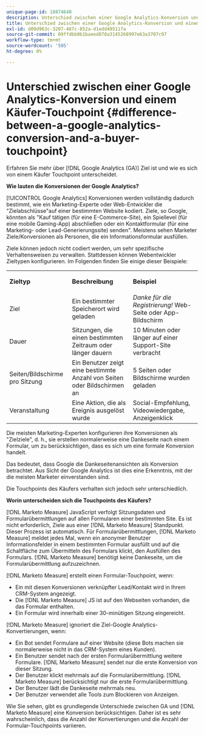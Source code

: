 ```yaml
---
unique-page-id: 18874648
description: Unterschied zwischen einer Google Analytics-Konversion und einem Käufer-Touchpoint - [!DNL Marketo Measure] - Produktdokumentation
title: Unterschied zwischen einer Google Analytics-Konversion und einem Käufer-Touchpoint
exl-id: d09d963c-3207-467c-852a-d1edd49511fa
source-git-commit: 09ffdbb0b1baeed870a3145268997e63a3707c97
workflow-type: tm+mt
source-wordcount: '505'
ht-degree: 0%

---
```


# Unterschied zwischen einer Google Analytics-Konversion und einem Käufer-Touchpoint {#difference-between-a-google-analytics-conversion-and-a-buyer-touchpoint}

Erfahren Sie mehr über [!DNL Google Analytics (GA)] Ziel ist und wie es sich von einem Käufer Touchpoint unterscheidet.

**Wie lauten die Konversionen der Google Analytics?**

[!UICONTROL Google Analytics] Konversionen werden vollständig dadurch bestimmt, wie ein Marketing-Experte oder Web-Entwickler die &quot;Zielabschlüsse&quot;auf einer bestimmten Website kodiert. Ziele, so Google, könnten als &quot;Kauf tätigen (für eine E-Commerce-Site), ein Spiellevel (für eine mobile Gaming-App) abschließen oder ein Kontaktformular (für eine Marketing- oder Lead-Generierungssite) senden&quot;. Meistens sehen Marketer Ziele/Konversionen als Personen, die ein Informationsformular ausfüllen.

Ziele können jedoch nicht codiert werden, um sehr spezifische Verhaltensweisen zu verwalten. Stattdessen können Webentwickler Zieltypen konfigurieren. Im Folgenden finden Sie einige dieser Beispiele:

<table> 
 <colgroup> 
  <col> 
  <col> 
  <col> 
 </colgroup> 
 <tbody> 
  <tr> 
   <td><strong>Zieltyp</strong></td> 
   <td><p><strong>Beschreibung</strong></p></td> 
   <td><strong>Beispiel</strong></td> 
  </tr> 
  <tr> 
   <td><p>Ziel</p></td> 
   <td>Ein bestimmter Speicherort wird geladen</td> 
   <td><em>Danke für die Registrierung!</em> Web-Seite oder App-Bildschirm</td> 
  </tr> 
  <tr> 
   <td>Dauer</td> 
   <td>Sitzungen, die einen bestimmten Zeitraum oder länger dauern</td> 
   <td>10 Minuten oder länger auf einer Support-Site verbracht</td> 
  </tr> 
  <tr> 
   <td>Seiten/Bildschirme pro Sitzung</td> 
   <td>Ein Benutzer zeigt eine bestimmte Anzahl von Seiten oder Bildschirmen an</td> 
   <td>5 Seiten oder Bildschirme wurden geladen</td> 
  </tr> 
  <tr> 
   <td>Veranstaltung</td> 
   <td>Eine Aktion, die als Ereignis ausgelöst wurde</td> 
   <td>Social-Empfehlung, Videowiedergabe, Anzeigenklick</td> 
  </tr> 
 </tbody> 
</table>

Die meisten Marketing-Experten konfigurieren ihre Konversionen als &quot;Zielziele&quot;, d. h., sie erstellen normalerweise eine Dankeseite nach einem Formular, um zu berücksichtigen, dass es sich um eine formale Konversion handelt.

Das bedeutet, dass Google die Dankeseitenansichten als Konversion betrachtet. Aus Sicht der Google Analytics ist dies eine Erkenntnis, mit der die meisten Marketer einverstanden sind.

Die Touchpoints des Käufers verhalten sich jedoch sehr unterschiedlich.

**Worin unterscheiden sich die Touchpoints des Käufers?**

[!DNL Marketo Measure] JavaScript verfolgt Sitzungsdaten und Formularübermittlungen auf allen Formularen einer bestimmten Site. Es ist nicht erforderlich, Ziele aus einer [!DNL Marketo Measure] Standpunkt. Dieser Prozess ist automatisch. Für Formularübermittlungen, [!DNL Marketo Measure] meldet jedes Mal, wenn ein anonymer Benutzer Informationsfelder in einem bestimmten Formular ausfüllt und auf die Schaltfläche zum Übermitteln des Formulars klickt, den Ausfüllen des Formulars. [!DNL Marketo Measure] benötigt keine Dankeseite, um die Formularübermittlung aufzuzeichnen.

[!DNL Marketo Measure] erstellt einen Formular-Touchpoint, wenn:

* Ein mit diesen Konversionen verknüpfter Lead/Kontakt wird in Ihrem CRM-System angezeigt.
* Die [!DNL Marketo Measure] JS ist auf den Webseiten vorhanden, die das Formular enthalten.
* Ein Formular wird innerhalb einer 30-minütigen Sitzung eingereicht.

[!DNL Marketo Measure] ignoriert die Ziel-Google Analytics-Konvertierungen, wenn:

* Ein Bot sendet Formulare auf einer Website (diese Bots machen sie normalerweise nicht in das CRM-System eines Kunden).
* Ein Benutzer sendet nach der ersten Formularübermittlung weitere Formulare. [!DNL Marketo Measure] sendet nur die erste Konversion von dieser Sitzung.
* Der Benutzer klickt mehrmals auf die Formularübermittlung. [!DNL Marketo Measure] berücksichtigt nur die erste Formularübermittlung.
* Der Benutzer lädt die Dankeseite mehrmals neu.
* Der Benutzer verwendet alle Tools zum Blockieren von Anzeigen.

Wie Sie sehen, gibt es grundlegende Unterschiede zwischen GA und [!DNL Marketo Measure] eine Konversion berücksichtigen. Daher ist es sehr wahrscheinlich, dass die Anzahl der Konvertierungen und die Anzahl der Formular-Touchpoints variieren.
